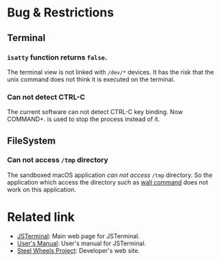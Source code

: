 # Bug & Restrictions
## Terminal
### `isatty` function returns `false`.
The terminal view is not linked with `/dev/*` devices.
It has the risk that the unix command does not think it is executed on the terminal.

### Can not detect CTRL-C
The current software can not detect CTRL-C key binding.
Now COMMAND+. is used to stop the process instead of it.

## FileSystem
### Can not access `/tmp` directory
The sandboxed macOS application _can not access_ `/tmp` directory.
So the application which access the directory such as [wall command](https://github.com/freebsd/freebsd/blob/master/usr.bin/wall/wall.c) does not work on this application.

# Related link
* [JSTerminal](https://github.com/steelwheels/JSTerminal): Main web page for JSTerminal.
* [User's Manual](https://github.com/steelwheels/JSTerminal/blob/master/Documents/UsersManual.md): User's manual for JSTerminal.
* [Steel Wheels Project](https://steelwheels.github.io): Developer's web site.

